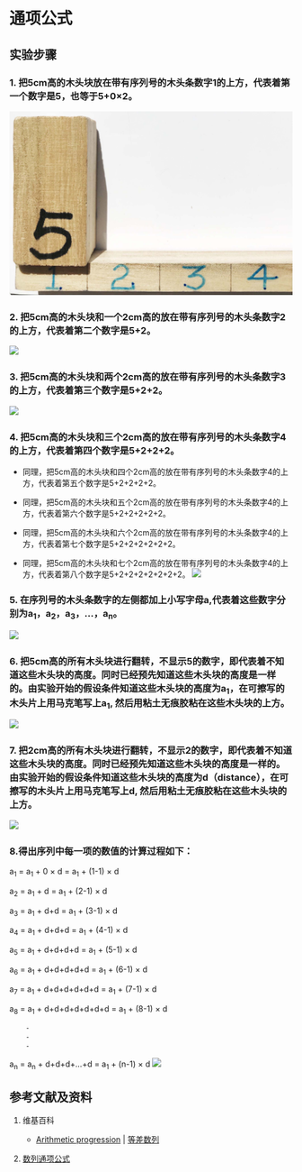 # 通项公式

## 实验步骤

### 1. 把5cm高的木头块放在带有序列号的木头条数字1的上方，代表着第一个数字是5，也等于5+0×2。
![](/images/数系/等差数列/通项公式/1a1.jpg)

### 2. 把5cm高的木头块和一个2cm高的放在带有序列号的木头条数字2的上方，代表着第二个数字是5+2。
![](/images/数系/等差数列/通项公式/1a2.jpg)

### 3. 把5cm高的木头块和两个2cm高的放在带有序列号的木头条数字3的上方，代表着第三个数字是5+2+2。
![](/images/数系/等差数列/通项公式/1a3.jpg)

### 4. 把5cm高的木头块和三个2cm高的放在带有序列号的木头条数字4的上方，代表着第四个数字是5+2+2+2。

- 同理，把5cm高的木头块和四个2cm高的放在带有序列号的木头条数字4的上方，代表着第五个数字是5+2+2+2+2。

- 同理，把5cm高的木头块和五个2cm高的放在带有序列号的木头条数字4的上方，代表着第六个数字是5+2+2+2+2+2。

- 同理，把5cm高的木头块和六个2cm高的放在带有序列号的木头条数字4的上方，代表着第七个数字是5+2+2+2+2+2+2。

- 同理，把5cm高的木头块和七个2cm高的放在带有序列号的木头条数字4的上方，代表着第八个数字是5+2+2+2+2+2+2+2。
![](/images/数系/等差数列/通项公式/1a4.jpg)

### 5. 在序列号的木头条数字的左侧都加上小写字母a,代表着这些数字分别为a<sub>1</sub>，a<sub>2</sub>，a<sub>3</sub>，...，a<sub>n</sub>。
![](/images/数系/等差数列/通项公式/1a5.jpg)

### 6. 把5cm高的所有木头块进行翻转，不显示5的数字，即代表着不知道这些木头块的高度。同时已经预先知道这些木头块的高度是一样的。由实验开始的假设条件知道这些木头块的高度为a<sub>1</sub>，在可擦写的木头片上用马克笔写上a<sub>1</sub>, 然后用粘土无痕胶粘在这些木头块的上方。
![](/images/数系/等差数列/通项公式/1a6.jpg)

### 7. 把2cm高的所有木头块进行翻转，不显示2的数字，即代表着不知道这些木头块的高度。同时已经预先知道这些木头块的高度是一样的。由实验开始的假设条件知道这些木头块的高度为d（distance），在可擦写的木头片上用马克笔写上d, 然后用粘土无痕胶粘在这些木头块的上方。
![](/images/数系/等差数列/通项公式/1a7.jpg)

### 8.得出序列中每一项的数值的计算过程如下：

a<sub>1</sub> = a<sub>1</sub> + 0 × d = a<sub>1</sub> + (1-1) × d

a<sub>2</sub> = a<sub>1</sub> + d = a<sub>1</sub> + (2-1) × d
	
a<sub>3</sub> = a<sub>1</sub> + d+d = a<sub>1</sub> + (3-1) × d
	
a<sub>4</sub> = a<sub>1</sub> + d+d+d = a<sub>1</sub> + (4-1) × d
	
a<sub>5</sub> = a<sub>1</sub> + d+d+d+d = a<sub>1</sub> + (5-1) × d
	
a<sub>6</sub> = a<sub>1</sub> + d+d+d+d+d = a<sub>1</sub> + (6-1) × d
	
a<sub>7</sub> = a<sub>1</sub> + d+d+d+d+d+d = a<sub>1</sub> + (7-1) × d
	
a<sub>8</sub> = a<sub>1</sub> + d+d+d+d+d+d+d = a<sub>1</sub> + (8-1) × d
	
		-
		-
		-
	
a<sub>n</sub> = a<sub>n</sub> + d+d+d+...+d = a<sub>1</sub> + (n-1) × d
![](/images/数系/等差数列/通项公式/1a8.jpg)

## 参考文献及资料

1. 维基百科
	- [Arithmetic progression](https://en.wikipedia.org/wiki/Arithmetic_progression) | [等差数列](https://zh.wikipedia.org/wiki/%E7%AD%89%E5%B7%AE%E6%95%B0%E5%88%97) 

2. [数列通项公式](https://baike.baidu.com/item/%E6%95%B0%E5%88%97%E9%80%9A%E9%A1%B9%E5%85%AC%E5%BC%8F/8007517#:~:text=%E6%95%B0%E5%88%97%E9%80%9A%E9%A1%B9%E5%85%AC%E5%BC%8F%E7%AD%89%E6%AF%94%E6%95%B0%E5%88%97&text=an%3Dan-1,%E6%89%80%E8%BF%B0%E9%80%9A%E9%A1%B9%E5%85%AC%E5%BC%8F%20%E3%80%827) 

